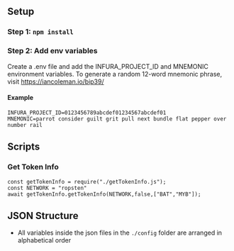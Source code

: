 ## Setup
### Step 1: `npm install`
### Step 2: Add env variables
Create a .env file and add the INFURA_PROJECT_ID and MNEMONIC environment variables. To generate a random 12-word mnemonic phrase, visit https://iancoleman.io/bip39/

#### Example
```
INFURA_PROJECT_ID=0123456789abcdef01234567abcdef01
MNEMONIC=parrot consider guilt grit pull next bundle flat pepper over number rail
```

## Scripts
### Get Token Info
```
const getTokenInfo = require("./getTokenInfo.js");
const NETWORK = "ropsten"
await getTokenInfo.getTokenInfo(NETWORK,false,["BAT","MYB"]);
```

## JSON Structure
- All variables inside the json files in the `./config` folder are arranged in alphabetical order
